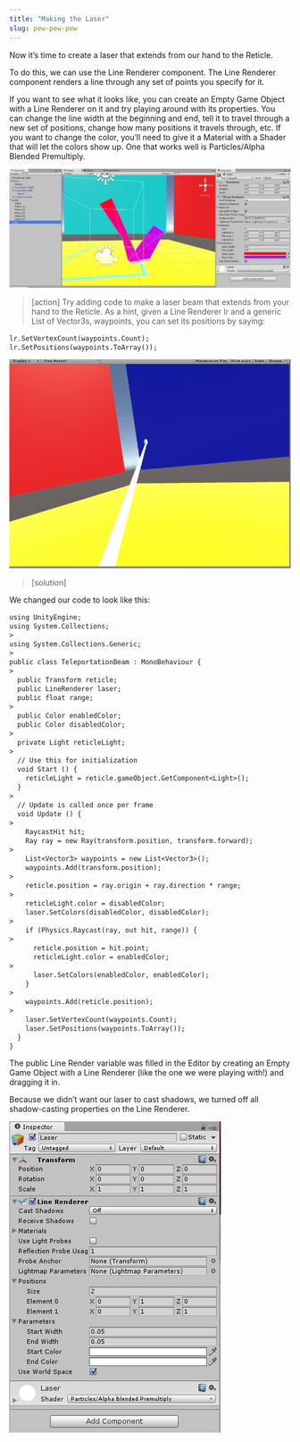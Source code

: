 ```yaml
---
title: "Making the Laser"
slug: pew-pew-pew
---
```


Now it’s time to create a laser that extends from our hand to the Reticle.

To do this, we can use the Line Renderer component. The Line Renderer component renders a line through any set of points you specify for it.

If you want to see what it looks like, you can create an Empty Game Object with a Line Renderer on it and try playing around with its properties. You can change the line width at the beginning and end, tell it to travel through a new set of positions, change how many positions it travels through, etc. If you want to change the color, you’ll need to give it a Material with a Shader that will let the colors show up. One that works well is Particles/Alpha Blended Premultiply.

![A wild line renderer appears](../media/image49.png)

>[action]
>Try adding code to make a laser beam that extends from your hand to the Reticle. As a hint, given a Line Renderer lr and a generic List of Vector3s, waypoints, you can set its positions by saying:
>
```
lr.SetVertexCount(waypoints.Count);
lr.SetPositions(waypoints.ToArray());
```

![We made our line change to red when our beam won't teleport](../media/image93.gif)

>[solution]
>
We changed our code to look like this:
>
```
using UnityEngine;
using System.Collections;
>
using System.Collections.Generic;
>
public class TeleportationBeam : MonoBehaviour {
>
  public Transform reticle;
  public LineRenderer laser;
  public float range;
>
  public Color enabledColor;
  public Color disabledColor;
>
  private Light reticleLight;
>
  // Use this for initialization
  void Start () {
    reticleLight = reticle.gameObject.GetComponent<Light>();
  }
>
  // Update is called once per frame
  void Update () {
>
    RaycastHit hit;
    Ray ray = new Ray(transform.position, transform.forward);
>
    List<Vector3> waypoints = new List<Vector3>();
    waypoints.Add(transform.position);
>
    reticle.position = ray.origin + ray.direction * range;
>
    reticleLight.color = disabledColor;
    laser.SetColors(disabledColor, disabledColor);
>
    if (Physics.Raycast(ray, out hit, range)) {
>
      reticle.position = hit.point;
      reticleLight.color = enabledColor;
>
      laser.SetColors(enabledColor, enabledColor);
    }
>
    waypoints.Add(reticle.position);
>
    laser.SetVertexCount(waypoints.Count);
    laser.SetPositions(waypoints.ToArray());
  }
}
```
>
The public Line Render variable was filled in the Editor by creating an Empty Game Object with a Line Renderer (like the one we were playing with!) and dragging it in.
>
Because we didn’t want our laser to cast shadows, we turned off all shadow-casting properties on the Line Renderer.
>
![](../media/image107.png)
